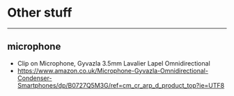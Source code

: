 # Other stuff

--------------------------

## microphone
* Clip on Microphone, Gyvazla 3.5mm Lavalier Lapel Omnidirectional
* https://www.amazon.co.uk/Microphone-Gyvazla-Omnidirectional-Condenser-Smartphones/dp/B0727Q5M3G/ref=cm_cr_arp_d_product_top?ie=UTF8
